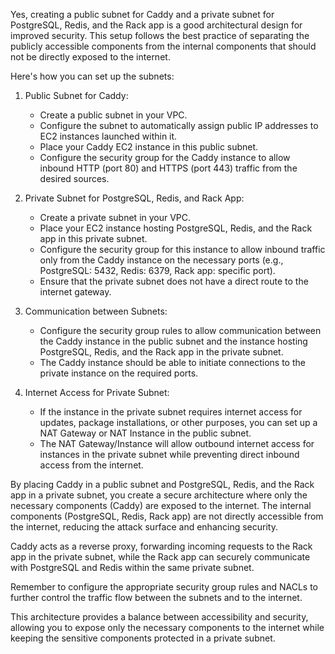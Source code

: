 Yes, creating a public subnet for Caddy and a private subnet for PostgreSQL, Redis, and the Rack app is a good architectural design for improved security. This setup follows the best practice of separating the publicly accessible components from the internal components that should not be directly exposed to the internet.

Here's how you can set up the subnets:

1. Public Subnet for Caddy:
   - Create a public subnet in your VPC.
   - Configure the subnet to automatically assign public IP addresses to EC2 instances launched within it.
   - Place your Caddy EC2 instance in this public subnet.
   - Configure the security group for the Caddy instance to allow inbound HTTP (port 80) and HTTPS (port 443) traffic from the desired sources.

2. Private Subnet for PostgreSQL, Redis, and Rack App:
   - Create a private subnet in your VPC.
   - Place your EC2 instance hosting PostgreSQL, Redis, and the Rack app in this private subnet.
   - Configure the security group for this instance to allow inbound traffic only from the Caddy instance on the necessary ports (e.g., PostgreSQL: 5432, Redis: 6379, Rack app: specific port).
   - Ensure that the private subnet does not have a direct route to the internet gateway.

3. Communication between Subnets:
   - Configure the security group rules to allow communication between the Caddy instance in the public subnet and the instance hosting PostgreSQL, Redis, and the Rack app in the private subnet.
   - The Caddy instance should be able to initiate connections to the private instance on the required ports.

4. Internet Access for Private Subnet:
   - If the instance in the private subnet requires internet access for updates, package installations, or other purposes, you can set up a NAT Gateway or NAT Instance in the public subnet.
   - The NAT Gateway/Instance will allow outbound internet access for instances in the private subnet while preventing direct inbound access from the internet.

By placing Caddy in a public subnet and PostgreSQL, Redis, and the Rack app in a private subnet, you create a secure architecture where only the necessary components (Caddy) are exposed to the internet. The internal components (PostgreSQL, Redis, Rack app) are not directly accessible from the internet, reducing the attack surface and enhancing security.

Caddy acts as a reverse proxy, forwarding incoming requests to the Rack app in the private subnet, while the Rack app can securely communicate with PostgreSQL and Redis within the same private subnet.

Remember to configure the appropriate security group rules and NACLs to further control the traffic flow between the subnets and to the internet.

This architecture provides a balance between accessibility and security, allowing you to expose only the necessary components to the internet while keeping the sensitive components protected in a private subnet.
